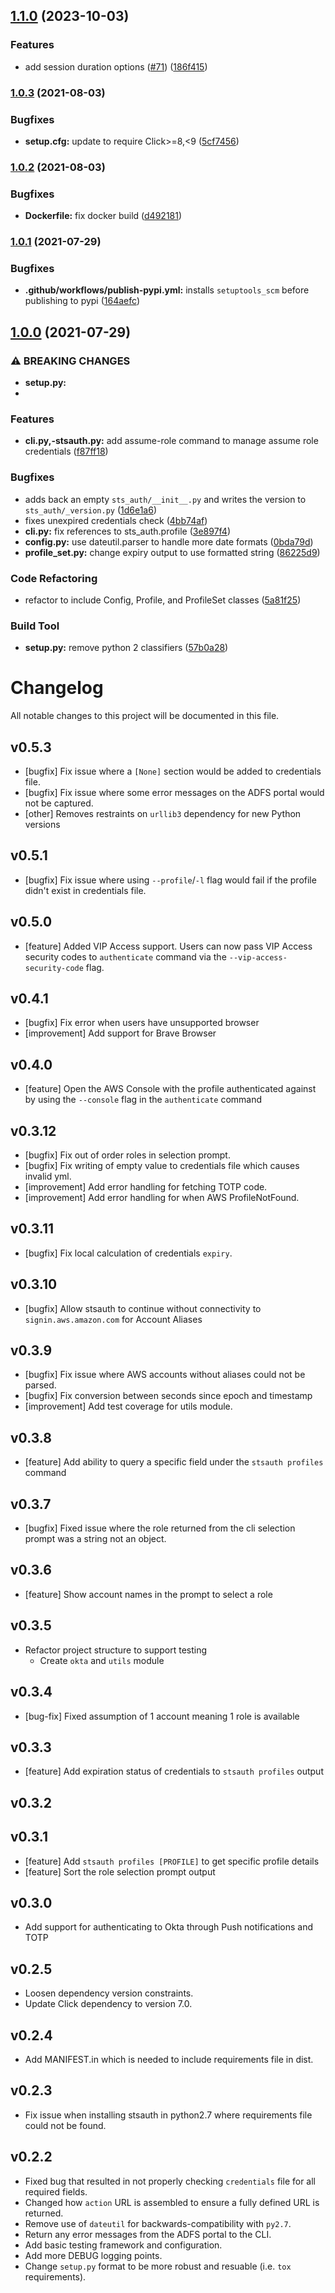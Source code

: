 ## [1.1.0](https://github.com/cshamrick/stsauth/compare/v1.0.3...v1.1.0) (2023-10-03)

### Features

- add session duration options ([#71](https://github.com/cshamrick/stsauth/issues/71)) ([186f415](https://github.com/cshamrick/stsauth/commit/186f415e696642e952f105e23f70793d5721c828))

### [1.0.3](https://github.com/cshamrick/stsauth/compare/v1.0.2...v1.0.3) (2021-08-03)

### Bugfixes

- **setup.cfg:** update to require Click>=8,<9 ([5cf7456](https://github.com/cshamrick/stsauth/commit/5cf7456277e4aafb1d0c924acfd8b24a683a2cef))

### [1.0.2](https://github.com/cshamrick/stsauth/compare/v1.0.1...v1.0.2) (2021-08-03)

### Bugfixes

- **Dockerfile:** fix docker build ([d492181](https://github.com/cshamrick/stsauth/commit/d492181cf0e15cd50c303faf13d216322de2f4c4))

### [1.0.1](https://github.com/cshamrick/stsauth/compare/v1.0.0...v1.0.1) (2021-07-29)

### Bugfixes

- **.github/workflows/publish-pypi.yml:** installs `setuptools_scm` before publishing to pypi ([164aefc](https://github.com/cshamrick/stsauth/commit/164aefc89bef49d950c1a3137ed2450ea0d18320))

## [1.0.0](https://github.com/cshamrick/stsauth/compare/v0.9.0...v1.0.0) (2021-07-29)

### ⚠ BREAKING CHANGES

- **setup.py:**
-

### Features

- **cli.py,-stsauth.py:** add assume-role command to manage assume role credentials ([f87ff18](https://github.com/cshamrick/stsauth/commit/f87ff1879f14a6c13c96a92574756700922d9955))

### Bugfixes

- adds back an empty `sts_auth/__init__.py` and writes the version to `sts_auth/_version.py` ([1d6e1a6](https://github.com/cshamrick/stsauth/commit/1d6e1a6f858047a9aa651ad60ae620392a881754))
- fixes unexpired credentials check ([4bb74af](https://github.com/cshamrick/stsauth/commit/4bb74afe7368763eee3d84ab20e139c2d842239b))
- **cli.py:** fix references to sts_auth.profile ([3e897f4](https://github.com/cshamrick/stsauth/commit/3e897f49999d9749093cf84e80da1bb016d206a5))
- **config.py:** use dateutil.parser to handle more date formats ([0bda79d](https://github.com/cshamrick/stsauth/commit/0bda79d0472ccb439b3f7bbb351c1c72fcf60dc0))
- **profile_set.py:** change expiry output to use formatted string ([86225d9](https://github.com/cshamrick/stsauth/commit/86225d9fa575c03b1b8a227f33ba15296fdf73c2))

### Code Refactoring

- refactor to include Config, Profile, and ProfileSet classes ([5a81f25](https://github.com/cshamrick/stsauth/commit/5a81f25da7daee49d11459a87d01532b762e0fa0))

### Build Tool

- **setup.py:** remove python 2 classifiers ([57b0a28](https://github.com/cshamrick/stsauth/commit/57b0a283af8f34c2652cca4af2643e1dfee19a72))

# Changelog

All notable changes to this project will be documented in this file.

## v0.5.3

- [bugfix] Fix issue where a `[None]` section would be added to credentials file.
- [bugfix] Fix issue where some error messages on the ADFS portal would not be captured.
- [other] Removes restraints on `urllib3` dependency for new Python versions

## v0.5.1

- [bugfix] Fix issue where using `--profile`/`-l` flag would fail if the profile didn't exist in credentials file.

## v0.5.0

- [feature] Added VIP Access support. Users can now pass VIP Access security codes to `authenticate` command via the
  `--vip-access-security-code` flag.

## v0.4.1

- [bugfix] Fix error when users have unsupported browser
- [improvement] Add support for Brave Browser

## v0.4.0

- [feature] Open the AWS Console with the profile authenticated against by using
  the `--console` flag in the `authenticate` command

## v0.3.12

- [bugfix] Fix out of order roles in selection prompt.
- [bugfix] Fix writing of empty value to credentials file which causes invalid yml.
- [improvement] Add error handling for fetching TOTP code.
- [improvement] Add error handling for when AWS ProfileNotFound.

## v0.3.11

- [bugfix] Fix local calculation of credentials `expiry`.

## v0.3.10

- [bugfix] Allow stsauth to continue without connectivity to `signin.aws.amazon.com` for Account Aliases

## v0.3.9

- [bugfix] Fix issue where AWS accounts without aliases could not be parsed.
- [bugfix] Fix conversion between seconds since epoch and timestamp
- [improvement] Add test coverage for utils module.

## v0.3.8

- [feature] Add ability to query a specific field under the `stsauth profiles` command

## v0.3.7

- [bugfix] Fixed issue where the role returned from the cli selection prompt was a string not an object.

## v0.3.6

- [feature] Show account names in the prompt to select a role

## v0.3.5

- Refactor project structure to support testing
  - Create `okta` and `utils` module

## v0.3.4

- [bug-fix] Fixed assumption of 1 account meaning 1 role is available

## v0.3.3

- [feature] Add expiration status of credentials to `stsauth profiles` output

## v0.3.2

## v0.3.1

- [feature] Add `stsauth profiles [PROFILE]` to get specific profile details
- [feature] Sort the role selection prompt output

## v0.3.0

- Add support for authenticating to Okta through Push notifications and TOTP

## v0.2.5

- Loosen dependency version constraints.
- Update Click dependency to version 7.0.

## v0.2.4

- Add MANIFEST.in which is needed to include requirements file in dist.

## v0.2.3

- Fix issue when installing stsauth in python2.7 where requirements file could not be found.

## v0.2.2

- Fixed bug that resulted in not properly checking `credentials` file for all required fields.
- Changed how `action` URL is assembled to ensure a fully defined URL is returned.
- Remove use of `dateutil` for backwards-compatibility with `py2.7`.
- Return any error messages from the ADFS portal to the CLI.
- Add basic testing framework and configuration.
- Add more DEBUG logging points.
- Change `setup.py` format to be more robust and resuable (i.e. `tox` requirements).
